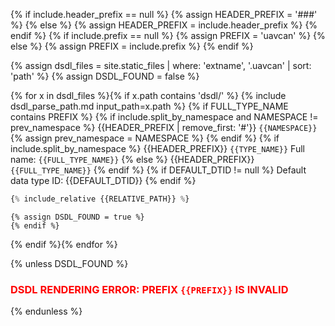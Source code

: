 {% if include.header_prefix == null %} {% assign HEADER_PREFIX = '###' %}
{% else %}                             {% assign HEADER_PREFIX = include.header_prefix %}
{% endif %}
{% if include.prefix == null %} {% assign PREFIX = 'uavcan' %}
{% else %}                      {% assign PREFIX = include.prefix %}
{% endif %}

{% assign dsdl_files = site.static_files | where: 'extname', '.uavcan' | sort: 'path' %}
{% assign DSDL_FOUND = false %}

{% for x in dsdl_files %}{% if x.path contains 'dsdl/' %}
    {% include dsdl_parse_path.md input_path=x.path %}
    {% if FULL_TYPE_NAME contains PREFIX %}
        {% if include.split_by_namespace and NAMESPACE != prev_namespace %}
{{HEADER_PREFIX | remove_first: '#'}} `{{NAMESPACE}}`
            {% assign prev_namespace = NAMESPACE %}
        {% endif %}
        {% if include.split_by_namespace %}
{{HEADER_PREFIX}} `{{TYPE_NAME}}`
Full name: `{{FULL_TYPE_NAME}}`
        {% else %}
{{HEADER_PREFIX}} `{{FULL_TYPE_NAME}}`
        {% endif %}
        {% if DEFAULT_DTID != null %}
Default data type ID: {{DEFAULT_DTID}}
        {% endif %}
```python
{% include_relative {{RELATIVE_PATH}} %}
```
    {% assign DSDL_FOUND = true %}
    {% endif %}
{% endif %}{% endfor %}

{% unless DSDL_FOUND %}
### <font color="red">DSDL RENDERING ERROR: PREFIX `{{PREFIX}}` IS INVALID</font>
{% endunless %}
